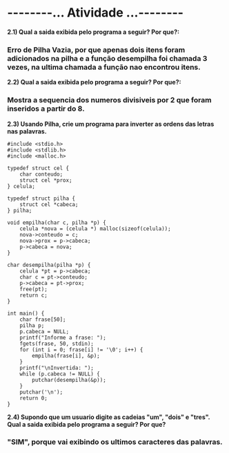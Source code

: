 # --------__... Atividade ...__--------

**2.1) Qual a saida exibida pelo programa a seguir? Por que?:**
### Erro de Pilha Vazia, por que apenas dois itens foram adicionados na pilha e a função desempilha foi chamada 3 vezes, na ultima chamada a função nao encontrou itens.


**2.2) Qual a saida exibida pelo programa a seguir? Por que?:**
### Mostra a sequencia dos numeros divisiveis por 2 que foram inseridos a partir do 8.


**2.3) Usando Pilha, crie um programa para inverter as ordens das letras nas palavras.**

```
#include <stdio.h>
#include <stdlib.h>
#include <malloc.h>

typedef struct cel {
    char conteudo;
    struct cel *prox;
} celula;

typedef struct pilha {
    struct cel *cabeca;
} pilha;

void empilha(char c, pilha *p) {
    celula *nova = (celula *) malloc(sizeof(celula));
    nova->conteudo = c;
    nova->prox = p->cabeca;
    p->cabeca = nova;
}

char desempilha(pilha *p) {
    celula *pt = p->cabeca;
    char c = pt->conteudo;
    p->cabeca = pt->prox;
    free(pt);
    return c;
}

int main() {
    char frase[50];
    pilha p;
    p.cabeca = NULL;
    printf("Informe a frase: ");
    fgets(frase, 50, stdin);
    for (int i = 0; frase[i] != '\0'; i++) {
        empilha(frase[i], &p);
    }
    printf("\nInvertida: ");
    while (p.cabeca != NULL) {
        putchar(desempilha(&p));
    }
    putchar('\n');
    return 0;
}
```


**2.4) Supondo que um usuario digite as cadeias "um", "dois" e "tres". Qual a saida exibida pelo programa a seguir? Por que?** 
### "SIM", porque vai exibindo os ultimos caracteres das palavras.